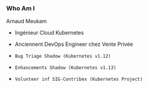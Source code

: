 
### Who Am I

Arnaud Meukam

- Ingénieur Cloud Kubernetes
- Anciennent DevOps Engineer chez Vente Privée

- `Bug Triage Shadow (Kubernetes v1.12)`
- `Enhancements Shadow (Kubernetes v1.13)`
- `Volunteer inf SIG-Contribex (Kubernetes Project)`

